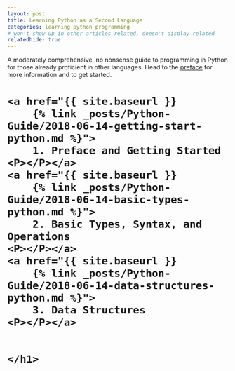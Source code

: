 ```yaml
---
layout: post
title: Learning Python as a Second Language
categories: learning python programming
# won't show up in other articles related, doesn't display related
relatedhide: true
---
```


<meta name="description" content="A moderately comprehensive, 
no nonsense guide to programming in Python for
those already proficient in other languages.">
<meta name ="keywords" content="programming, second language, python, learning, 
computer science, experienced, programmer">


<p>
A moderately comprehensive, no nonsense guide to programming in Python for
those already proficient in other languages.
Head to the 
<a href="{{ site.baseurl }} 
{% link _posts/Python-Guide/2018-06-14-getting-start-python.md %}">preface</a>
for more information and to get started. 
</p>


<div class="posts">
  <div class="post">
    <h1 class="post-title">
    <!-- links to articles go here -->

    <a href="{{ site.baseurl }}
        {% link _posts/Python-Guide/2018-06-14-getting-start-python.md %}">
        1. Preface and Getting Started
    <P></P></a>
    <a href="{{ site.baseurl }}
        {% link _posts/Python-Guide/2018-06-14-basic-types-python.md %}">
        2. Basic Types, Syntax, and Operations
    <P></P></a>
    <a href="{{ site.baseurl }}
        {% link _posts/Python-Guide/2018-06-14-data-structures-python.md %}">
        3. Data Structures
    <P></P></a>


    </h1>
  </div>
</div>

